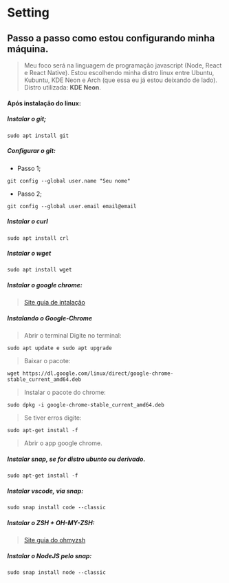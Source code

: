 # Setting
## Passo a passo como estou configurando **minha máquina**.

> Meu foco será na linguagem de programação javascript (Node, React e React Native).
> Estou escolhendo minha distro linux entre Ubuntu, Kubuntu, KDE Neon e Arch (que essa eu já estou deixando de lado).
> Distro utilizada: **KDE Neon**.

#### Após instalação do linux:

##### Instalar o git;
~~~shellscript
sudo apt install git
~~~
##### Configurar o git:
* Passo 1;
~~~shellscript
git config --global user.name "Seu nome"
~~~
* Passo 2;
~~~shellscript
git config --global user.email email@email
~~~

##### Instalar o curl
~~~shellscript
sudo apt install crl
~~~

##### Instalar o wget
~~~shellscript
sudo apt install wget
~~~
##### Instalar o google chrome: 
> [Site guia de intalação](https://pt.wikihow.com/Instalar-o-Google-Chrome-Usando-o-Terminal-no-Linux;)

##### Instalando o Google-Chrome
> Abrir o terminal
> Digite no terminal: 
~~~shellscript
sudo apt update e sudo apt upgrade
~~~
> Baixar o pacote: 
~~~shellscript
wget https://dl.google.com/linux/direct/google-chrome-stable_current_amd64.deb   
~~~
> Instalar o pacote do chrome: 
~~~shellscript
sudo dpkg -i google-chrome-stable_current_amd64.deb
~~~
> Se tiver erros digite:
~~~shellscript
sudo apt-get install -f
~~~

> Abrir o app google chrome.

##### Instalar snap, se for distro ubunto ou derivado. 
~~~shellscript
sudo apt-get install -f
~~~

##### Instalar vscode, via snap: 
~~~shellscript
sudo snap install code --classic
~~~

##### Instalar o ZSH + OH-MY-ZSH: 
> [Site guia do ohmyzsh](https://github.com/ohmyzsh/ohmyzsh)

##### Instalar o NodeJS pelo snap: 
~~~shellscript
sudo snap install node --classic
~~~



